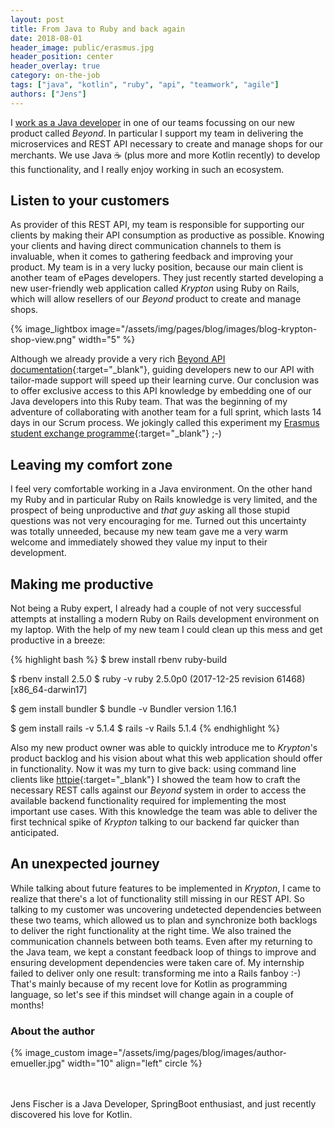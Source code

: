 ```yaml
---
layout: post
title: From Java to Ruby and back again
date: 2018-08-01
header_image: public/erasmus.jpg
header_position: center
header_overlay: true
category: on-the-job
tags: ["java", "kotlin", "ruby", "api", "teamwork", "agile"]
authors: ["Jens"]
---
```


I [work as a Java developer](/blog/on-the-job/working-as-a-java-developer-at-epages/) in one of our teams focussing on our new product called _Beyond_.
In particular I support my team in delivering the microservices and REST API necessary to create and manage shops for our merchants.
We use Java ☕ (plus more and more Kotlin recently) to develop this functionality, and I really enjoy working in such an ecosystem.

## Listen to your customers

As provider of this REST API, my team is responsible for supporting our clients by making their API consumption as productive as possible.
Knowing your clients and having direct communication channels to them is invaluable, when it comes to gathering feedback and improving your product.
My team is in a very lucky position, because our main client is another team of ePages developers.
They just recently started developing a new user-friendly web application called _Krypton_ using Ruby on Rails, which will allow resellers of our _Beyond_ product to create and manage shops.

{% image_lightbox image="/assets/img/pages/blog/images/blog-krypton-shop-view.png" width="5" %}

Although we already provide a very rich [Beyond API documentation](http://docs.beyondshop.cloud/){:target="_blank"}, guiding developers new to our API with tailor-made support will speed up their learning curve.
Our conclusion was to offer exclusive access to this API knowledge by embedding one of our Java developers into this Ruby team.
That was the beginning of my adventure of collaborating with another team for a full sprint, which lasts 14 days in our Scrum process.
We jokingly called this experiment my [Erasmus student exchange programme](https://esn.org/erasmus){:target="_blank"} ;-)

## Leaving my comfort zone

I feel very comfortable working in a Java environment.
On the other hand my Ruby and in particular Ruby on Rails knowledge is very limited, and the prospect of being unproductive and _that guy_ asking all those stupid questions was not very encouraging for me.
Turned out this uncertainty was totally unneeded, because my new team gave me a very warm welcome and immediately showed they value my input to their development.

## Making me productive

Not being a Ruby expert, I already had a couple of not very successful attempts at installing a modern Ruby on Rails development environment on my laptop.
With the help of my new team I could clean up this mess and get productive in a breeze:

{% highlight bash %}
$ brew install rbenv ruby-build

$ rbenv install 2.5.0
$ ruby -v
ruby 2.5.0p0 (2017-12-25 revision 61468) [x86_64-darwin17]

$ gem install bundler
$ bundle -v
Bundler version 1.16.1

$ gem install rails -v 5.1.4
$ rails -v
Rails 5.1.4
{% endhighlight %}

Also my new product owner was able to quickly introduce me to _Krypton_'s product backlog and his vision about what this web application should offer in functionality.
Now it was my turn to give back: using command line clients like [httpie](https://httpie.org/){:target="_blank"} I showed the team how to craft the necessary REST calls against our _Beyond_ system in order to access the available backend functionality required for implementing the most important use cases.
With this knowledge the team was able to deliver the first technical spike of _Krypton_ talking to our backend far quicker than anticipated.

## An unexpected journey

While talking about future features to be implemented in _Krypton_, I came to realize that there's a lot of functionality still missing in our REST API.
So talking to my customer was uncovering undetected dependencies between these two teams, which allowed us to plan and synchronize both backlogs to deliver the right functionality at the right time.
We also trained the communication channels between both teams.
Even after my returning to the Java team, we kept a constant feedback loop of things to improve and ensuring development dependencies were taken care of.
My internship failed to deliver only one result: transforming me into a Rails fanboy :-) That's mainly because of my recent love for Kotlin as programming language, so let's see if this mindset will change again in a couple of months!

### About the author

{% image_custom image="/assets/img/pages/blog/images/author-emueller.jpg" width="10" align="left" circle %}

<br>
<br>
Jens Fischer is a Java Developer, SpringBoot enthusiast, and just recently discovered his love for Kotlin.

